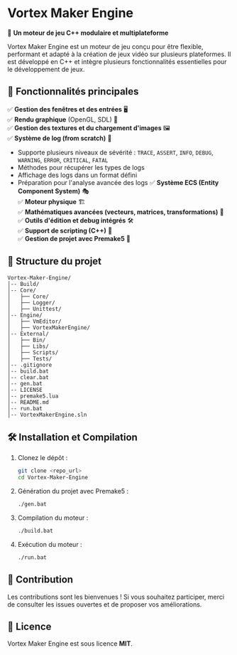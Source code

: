 # Vortex Maker Engine

🚀 **Un moteur de jeu C++ modulaire et multiplateforme**

Vortex Maker Engine est un moteur de jeu conçu pour être flexible, performant et adapté à la création de jeux vidéo sur plusieurs plateformes. Il est développé en C++ et intègre plusieurs fonctionnalités essentielles pour le développement de jeux.

## 📌 Fonctionnalités principales

✅ **Gestion des fenêtres et des entrées** 🖥️  
✅ **Rendu graphique** (OpenGL, SDL) 🎨  
✅ **Gestion des textures et du chargement d'images** 🖼️  
✅ **Système de log (from scratch)** 📝  
   - Supporte plusieurs niveaux de sévérité : `TRACE`, `ASSERT`, `INFO`, `DEBUG`, `WARNING`, `ERROR`, `CRITICAL`, `FATAL`
   - Méthodes pour récupérer les types de logs
   - Affichage des logs dans un format défini
   - Préparation pour l'analyse avancée des logs
✅ **Système ECS (Entity Component System)** 🎭  
✅ **Moteur physique** 🏗️  
✅ **Mathématiques avancées (vecteurs, matrices, transformations)** 📐  
✅ **Outils d'édition et debug intégrés** 🛠️  
✅ **Support de scripting (C++)** 🔄  
✅ **Gestion de projet avec Premake5** 🔧  

## 📂 Structure du projet

```
Vortex-Maker-Engine/
│-- Build/
│-- Core/
│   ├── Core/
│   ├── Logger/
│   ├── Unittest/
│-- Engine/
│   ├── VmEditor/
│   ├── VortexMakerEngine/
│-- External/
│   ├── Bin/
│   ├── Libs/
│   ├── Scripts/
│   ├── Tests/
│-- .gitignore
│-- build.bat
│-- clear.bat
│-- gen.bat
│-- LICENSE
│-- premake5.lua
│-- README.md
│-- run.bat
│-- VortexMakerEngine.sln
```

## 🛠️ Installation et Compilation

1. Clonez le dépôt :
   ```sh
   git clone <repo_url>
   cd Vortex-Maker-Engine
   ```
2. Génération du projet avec Premake5 :
   ```sh
   ./gen.bat
   ```
3. Compilation du moteur :
   ```sh
   ./build.bat
   ```
4. Exécution du moteur :
   ```sh
   ./run.bat
   ```

## 📢 Contribution
Les contributions sont les bienvenues ! Si vous souhaitez participer, merci de consulter les issues ouvertes et de proposer vos améliorations.

## 📜 Licence
Vortex Maker Engine est sous licence **MIT**.

